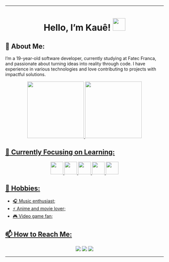 
---

<div align="center">
  
  # Hello, I’m Kauê! <img height="40" src="https://emoji.gg/assets/emoji/7333-parrotdance.gif">

</div>

## 🚀 About Me:

<div align="left">
  
  I’m a 19-year-old software developer, currently studying at Fatec Franca, and passionate about turning ideas into reality through code. I have experience in various technologies and love contributing to projects with impactful solutions.
  
</div>
  
<div align="center">
  <a href="https://github.com/Kaue404">
  <img loading="lazy" height="180em" src="https://github-readme-stats.vercel.app/api/top-langs/?username=Kaue404&layout=compact&langs_count=7&theme=dracula"/>
  <img loading="lazy" height="180em" src="https://github-readme-stats.vercel.app/api?username=Kaue404&show_icons=true&theme=dracula&include_all_commits=true&count_private=true"/>
</div>

## 🎯 Currently Focusing on Learning:
<div align="center">
  <img loading="lazy" src="https://cdn.jsdelivr.net/gh/devicons/devicon@latest/icons/javascript/javascript-original.svg" width="40" height="40"/>
  <img loading="lazy" src="https://cdn.jsdelivr.net/gh/devicons/devicon@latest/icons/typescript/typescript-original.svg" width="40" height="40"/>
  <img loading="lazy" src="https://cdn.jsdelivr.net/gh/devicons/devicon@latest/icons/mysql/mysql-plain-wordmark.svg" width="40" height="40"/>
  <img loading="lazy" src="https://cdn.jsdelivr.net/gh/devicons/devicon@latest/icons/react/react-original.svg" width="40" height="40"/>
  <img loading="lazy" src="https://cdn.jsdelivr.net/gh/devicons/devicon@latest/icons/docker/docker-plain.svg" width="40" height="40"/>
</div>

## 🎉 Hobbies:

  - 🎧 Music enthusiast;
  - ⚡️ Anime and movie lover;
  - 🎮 Video game fan;

<div>

## 📫 How to Reach Me:

</div>

<div align="center">
  <a href="https://www.instagram.com/jkaue_404/" target="_blank"><img loading="lazy" src="https://img.shields.io/badge/-Instagram-%23E4405F?style=for-the-badge&logo=instagram&logoColor=white" target="_blank"></a>
  <a href = "mailto:jkaue986@gmail.com"><img loading="lazy" src="https://img.shields.io/badge/Gmail-D14836?style=for-the-badge&logo=gmail&logoColor=white" target="_blank"></a>
  <a href="https://www.linkedin.com/in/kauê-josé-023220268" target="_blank"><img loading="lazy" src="https://img.shields.io/badge/-LinkedIn-%230077B5?style=for-the-badge&logo=linkedin&logoColor=white" target="_blank"></a>   
</div>

---
